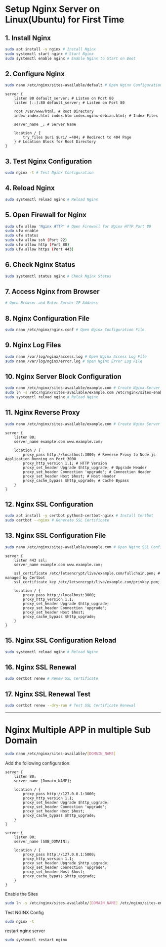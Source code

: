 # Setup Nginx Server on Linux(Ubuntu) for First Time

## 1. Install Nginx
```bash
sudo apt install -y nginx # Install Nginx
sudo systemctl start nginx # Start Nginx
sudo systemctl enable nginx # Enable Nginx to Start on Boot
```

## 2. Configure Nginx
```bash
sudo nano /etc/nginx/sites-available/default # Open Nginx Configuration File
```
```nginx
server {
    listen 80 default_server; # Listen on Port 80
    listen [::]:80 default_server; # Listen on Port 80

    root /var/www/html; # Root Directory
    index index.html index.htm index.nginx-debian.html; # Index Files

    server_name _; # Server Name 

    location / {
        try_files $uri $uri/ =404; # Redirect to 404 Page
    } # Location Block for Root Directory 
}
```

## 3. Test Nginx Configuration
```bash
sudo nginx -t # Test Nginx Configuration
```

## 4. Reload Nginx
```bash
sudo systemctl reload nginx # Reload Nginx
```

## 5. Open Firewall for Nginx
```bash
sudo ufw allow 'Nginx HTTP' # Open Firewall for Nginx HTTP Port 80
sudo ufw enable
sudo ufw status
sudo ufw allow ssh (Port 22)
sudo ufw allow http (Port 80)
sudo ufw allow https (Port 443)
```

## 6. Check Nginx Status
```bash
sudo systemctl status nginx # Check Nginx Status
```

## 7. Access Nginx from Browser
```bash
# Open Browser and Enter Server IP Address
```

## 8. Nginx Configuration File
```bash
sudo nano /etc/nginx/nginx.conf # Open Nginx Configuration File
```

## 9. Nginx Log Files
```bash
sudo nano /var/log/nginx/access.log # Open Nginx Access Log File
sudo nano /var/log/nginx/error.log # Open Nginx Error Log File
```

## 10. Nginx Server Block Configuration 
```bash
sudo nano /etc/nginx/sites-available/example.com # Create Nginx Server Block 
sudo ln -s /etc/nginx/sites-available/example.com /etc/nginx/sites-enabled/ # Enable Nginx Server Block
sudo systemctl reload nginx # Reload Nginx 
```

## 11. Nginx Reverse Proxy
```bash
sudo nano /etc/nginx/sites-available/example.com # Create Nginx Server Block
```
```nginx
server {
    listen 80;
    server_name example.com www.example.com;

    location / {
        proxy_pass http://localhost:3000; # Reverse Proxy to Node.js Application Running on Port 3000 
        proxy_http_version 1.1; # HTTP Version 
        proxy_set_header Upgrade $http_upgrade; # Upgrade Header 
        proxy_set_header Connection 'upgrade'; # Connection Header
        proxy_set_header Host $host; # Host Header
        proxy_cache_bypass $http_upgrade; # Cache Bypass 
    }
}
```

## 12. Nginx SSL Configuration
```bash
sudo apt install -y certbot python3-certbot-nginx # Install Certbot
sudo certbot --nginx # Generate SSL Certificate
```

## 13. Nginx SSL Configuration File
```bash
sudo nano /etc/nginx/sites-available/example.com # Open Nginx SSL Configuration File
```
```nginx
server {
    listen 443 ssl;
    server_name example.com www.example.com;

    ssl_certificate /etc/letsencrypt/live/example.com/fullchain.pem; # managed by Certbot
    ssl_certificate_key /etc/letsencrypt/live/example.com/privkey.pem; 

    location / {
        proxy_pass http://localhost:3000;
        proxy_http_version 1.1;
        proxy_set_header Upgrade $http_upgrade;
        proxy_set_header Connection 'upgrade';
        proxy_set_header Host $host;
        proxy_cache_bypass $http_upgrade;
    }
}
```

## 15. Nginx SSL Configuration Reload
```bash
sudo systemctl reload nginx # Reload Nginx
```

## 16. Nginx SSL Renewal
```bash
sudo certbot renew # Renew SSL Certificate
```

## 17. Nginx SSL Renewal Test
```bash
sudo certbot renew --dry-run # Test SSL Certificate Renewal
```

----------------------------------------------------
# Nginx Multiple APP in multiple Sub Domain
```bash
sudo nano /etc/nginx/sites-available/[DOMAIN_NAME]
```
Add the following configuration:
```nginx
server {
    listen 80;
    server_name [Domain_NAME];

    location / {
        proxy_pass http://127.0.0.1:3000;
        proxy_http_version 1.1;
        proxy_set_header Upgrade $http_upgrade;
        proxy_set_header Connection 'upgrade';
        proxy_set_header Host $host;
        proxy_cache_bypass $http_upgrade;
    }
}

server {
    listen 80;
    server_name [SUB_DOMAIN];

    location / {
        proxy_pass http://127.0.0.1:5000;
        proxy_http_version 1.1;
        proxy_set_header Upgrade $http_upgrade;
        proxy_set_header Connection 'upgrade';
        proxy_set_header Host $host;
        proxy_cache_bypass $http_upgrade;
    }
}
```
Enable the Sites
```bash
sudo ln -s /etc/nginx/sites-available/[DOMAIN_NAME] /etc/nginx/sites-enabled/
```
Test NGINX Config
```bash
sudo nginx -t
```
restart nginx server
```bash
sudo systemctl restart nginx
```
